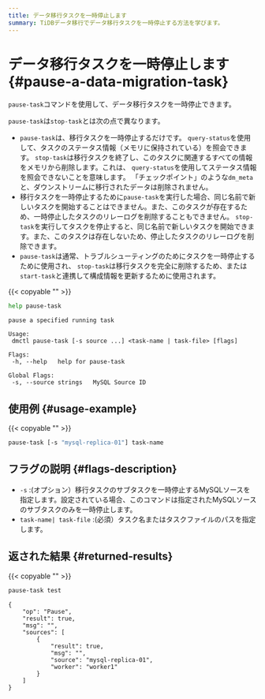 ```yaml
---
title: データ移行タスクを一時停止します
summary: TiDBデータ移行でデータ移行タスクを一時停止する方法を学びます。
---
```


# データ移行タスクを一時停止します {#pause-a-data-migration-task}

`pause-task`コマンドを使用して、データ移行タスクを一時停止できます。

`pause-task`は`stop-task`とは次の点で異なります。

-   `pause-task`は、移行タスクを一時停止するだけです。 `query-status`を使用して、タスクのステータス情報（メモリに保持されている）を照会できます。 `stop-task`は移行タスクを終了し、このタスクに関連するすべての情報をメモリから削除します。これは、 `query-status`を使用してステータス情報を照会できないことを意味します。 「チェックポイント」のような`dm_meta`と、ダウンストリームに移行されたデータは削除されません。
-   移行タスクを一時停止するために`pause-task`を実行した場合、同じ名前で新しいタスクを開始することはできません。また、このタスクが存在するため、一時停止したタスクのリレーログを削除することもできません。 `stop-task`を実行してタスクを停止すると、同じ名前で新しいタスクを開始できます。また、このタスクは存在しないため、停止したタスクのリレーログを削除できます。
-   `pause-task`は通常、トラブルシューティングのためにタスクを一時停止するために使用され、 `stop-task`は移行タスクを完全に削除するため、または`start-task`と連携して構成情報を更新するために使用されます。

{{< copyable "" >}}

```bash
help pause-task
```

```
pause a specified running task

Usage:
 dmctl pause-task [-s source ...] <task-name | task-file> [flags]

Flags:
 -h, --help   help for pause-task

Global Flags:
 -s, --source strings   MySQL Source ID
```

## 使用例 {#usage-example}

{{< copyable "" >}}

```bash
pause-task [-s "mysql-replica-01"] task-name
```

## フラグの説明 {#flags-description}

-   `-s` :(オプション）移行タスクのサブタスクを一時停止するMySQLソースを指定します。設定されている場合、このコマンドは指定されたMySQLソースのサブタスクのみを一時停止します。
-   `task-name| task-file` :(必須）タスク名またはタスクファイルのパスを指定します。

## 返された結果 {#returned-results}

{{< copyable "" >}}

```bash
pause-task test
```

```
{
    "op": "Pause",
    "result": true,
    "msg": "",
    "sources": [
        {
            "result": true,
            "msg": "",
            "source": "mysql-replica-01",
            "worker": "worker1"
        }
    ]
}
```
